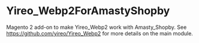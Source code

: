 # Yireo_Webp2ForAmastyShopby
Magento 2 add-on to make Yireo_Webp2 work with Amasty_Shopby. See https://github.com/yireo/Yireo_Webp2
 for more details on the main module.
